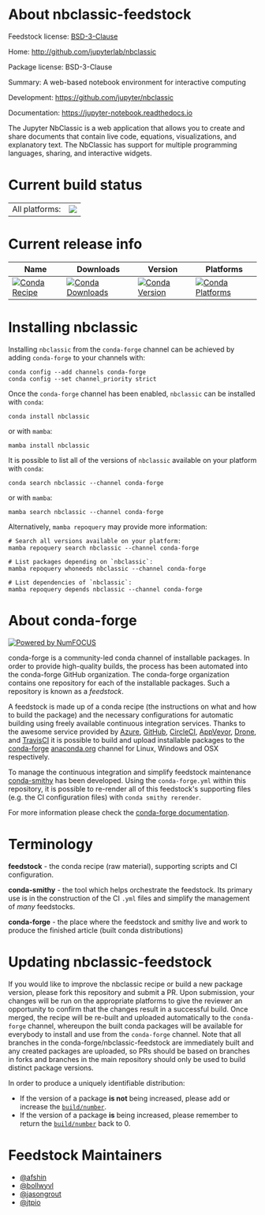 About nbclassic-feedstock
=========================

Feedstock license: [BSD-3-Clause](https://github.com/conda-forge/nbclassic-feedstock/blob/main/LICENSE.txt)

Home: http://github.com/jupyterlab/nbclassic

Package license: BSD-3-Clause

Summary: A web-based notebook environment for interactive computing

Development: https://github.com/jupyter/nbclassic

Documentation: https://jupyter-notebook.readthedocs.io

The Jupyter NbClassic is a web application that allows you to create and
share documents that contain live code, equations, visualizations, and
explanatory text. The NbClassic has support for multiple programming
languages, sharing, and interactive widgets.


Current build status
====================


<table><tr><td>All platforms:</td>
    <td>
      <a href="https://dev.azure.com/conda-forge/feedstock-builds/_build/latest?definitionId=10811&branchName=main">
        <img src="https://dev.azure.com/conda-forge/feedstock-builds/_apis/build/status/nbclassic-feedstock?branchName=main">
      </a>
    </td>
  </tr>
</table>

Current release info
====================

| Name | Downloads | Version | Platforms |
| --- | --- | --- | --- |
| [![Conda Recipe](https://img.shields.io/badge/recipe-nbclassic-green.svg)](https://anaconda.org/conda-forge/nbclassic) | [![Conda Downloads](https://img.shields.io/conda/dn/conda-forge/nbclassic.svg)](https://anaconda.org/conda-forge/nbclassic) | [![Conda Version](https://img.shields.io/conda/vn/conda-forge/nbclassic.svg)](https://anaconda.org/conda-forge/nbclassic) | [![Conda Platforms](https://img.shields.io/conda/pn/conda-forge/nbclassic.svg)](https://anaconda.org/conda-forge/nbclassic) |

Installing nbclassic
====================

Installing `nbclassic` from the `conda-forge` channel can be achieved by adding `conda-forge` to your channels with:

```
conda config --add channels conda-forge
conda config --set channel_priority strict
```

Once the `conda-forge` channel has been enabled, `nbclassic` can be installed with `conda`:

```
conda install nbclassic
```

or with `mamba`:

```
mamba install nbclassic
```

It is possible to list all of the versions of `nbclassic` available on your platform with `conda`:

```
conda search nbclassic --channel conda-forge
```

or with `mamba`:

```
mamba search nbclassic --channel conda-forge
```

Alternatively, `mamba repoquery` may provide more information:

```
# Search all versions available on your platform:
mamba repoquery search nbclassic --channel conda-forge

# List packages depending on `nbclassic`:
mamba repoquery whoneeds nbclassic --channel conda-forge

# List dependencies of `nbclassic`:
mamba repoquery depends nbclassic --channel conda-forge
```


About conda-forge
=================

[![Powered by
NumFOCUS](https://img.shields.io/badge/powered%20by-NumFOCUS-orange.svg?style=flat&colorA=E1523D&colorB=007D8A)](https://numfocus.org)

conda-forge is a community-led conda channel of installable packages.
In order to provide high-quality builds, the process has been automated into the
conda-forge GitHub organization. The conda-forge organization contains one repository
for each of the installable packages. Such a repository is known as a *feedstock*.

A feedstock is made up of a conda recipe (the instructions on what and how to build
the package) and the necessary configurations for automatic building using freely
available continuous integration services. Thanks to the awesome service provided by
[Azure](https://azure.microsoft.com/en-us/services/devops/), [GitHub](https://github.com/),
[CircleCI](https://circleci.com/), [AppVeyor](https://www.appveyor.com/),
[Drone](https://cloud.drone.io/welcome), and [TravisCI](https://travis-ci.com/)
it is possible to build and upload installable packages to the
[conda-forge](https://anaconda.org/conda-forge) [anaconda.org](https://anaconda.org/)
channel for Linux, Windows and OSX respectively.

To manage the continuous integration and simplify feedstock maintenance
[conda-smithy](https://github.com/conda-forge/conda-smithy) has been developed.
Using the ``conda-forge.yml`` within this repository, it is possible to re-render all of
this feedstock's supporting files (e.g. the CI configuration files) with ``conda smithy rerender``.

For more information please check the [conda-forge documentation](https://conda-forge.org/docs/).

Terminology
===========

**feedstock** - the conda recipe (raw material), supporting scripts and CI configuration.

**conda-smithy** - the tool which helps orchestrate the feedstock.
                   Its primary use is in the construction of the CI ``.yml`` files
                   and simplify the management of *many* feedstocks.

**conda-forge** - the place where the feedstock and smithy live and work to
                  produce the finished article (built conda distributions)


Updating nbclassic-feedstock
============================

If you would like to improve the nbclassic recipe or build a new
package version, please fork this repository and submit a PR. Upon submission,
your changes will be run on the appropriate platforms to give the reviewer an
opportunity to confirm that the changes result in a successful build. Once
merged, the recipe will be re-built and uploaded automatically to the
`conda-forge` channel, whereupon the built conda packages will be available for
everybody to install and use from the `conda-forge` channel.
Note that all branches in the conda-forge/nbclassic-feedstock are
immediately built and any created packages are uploaded, so PRs should be based
on branches in forks and branches in the main repository should only be used to
build distinct package versions.

In order to produce a uniquely identifiable distribution:
 * If the version of a package **is not** being increased, please add or increase
   the [``build/number``](https://docs.conda.io/projects/conda-build/en/latest/resources/define-metadata.html#build-number-and-string).
 * If the version of a package **is** being increased, please remember to return
   the [``build/number``](https://docs.conda.io/projects/conda-build/en/latest/resources/define-metadata.html#build-number-and-string)
   back to 0.

Feedstock Maintainers
=====================

* [@afshin](https://github.com/afshin/)
* [@bollwyvl](https://github.com/bollwyvl/)
* [@jasongrout](https://github.com/jasongrout/)
* [@jtpio](https://github.com/jtpio/)

